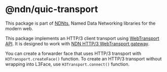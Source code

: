 # @ndn/quic-transport

This package is part of [NDNts](https://yoursunny.com/p/NDNts/), Named Data Networking libraries for the modern web.

This package implements an HTTP/3 client transport using [WebTransport API](https://developer.mozilla.org/en-US/docs/Web/API/WebTransport).
It is designed to work with [NDN HTTP/3 WebTransport gateway](https://github.com/yoursunny/NDN-webtrans).

You can create a forwarder face that uses HTTP/3 transport with `H3Transport.createFace()` function.
To create an HTTP/3 transport without wrapping into L3Face, use `H3Transport.connect()` function.
